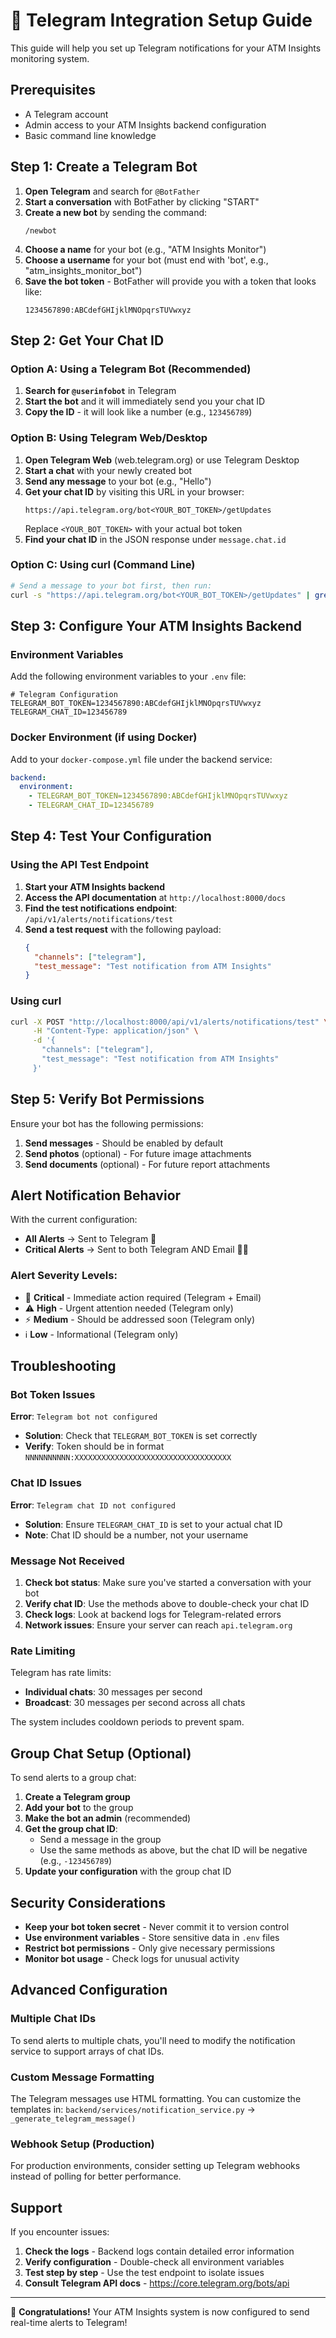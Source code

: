 # 🤖 Telegram Integration Setup Guide

This guide will help you set up Telegram notifications for your ATM Insights monitoring system.

## Prerequisites

- A Telegram account
- Admin access to your ATM Insights backend configuration
- Basic command line knowledge

## Step 1: Create a Telegram Bot

1. **Open Telegram** and search for `@BotFather`
2. **Start a conversation** with BotFather by clicking "START"
3. **Create a new bot** by sending the command:
   ```
   /newbot
   ```
4. **Choose a name** for your bot (e.g., "ATM Insights Monitor")
5. **Choose a username** for your bot (must end with 'bot', e.g., "atm_insights_monitor_bot")
6. **Save the bot token** - BotFather will provide you with a token that looks like:
   ```
   1234567890:ABCdefGHIjklMNOpqrsTUVwxyz
   ```

## Step 2: Get Your Chat ID

### Option A: Using a Telegram Bot (Recommended)

1. **Search for `@userinfobot`** in Telegram
2. **Start the bot** and it will immediately send you your chat ID
3. **Copy the ID** - it will look like a number (e.g., `123456789`)

### Option B: Using Telegram Web/Desktop

1. **Open Telegram Web** (web.telegram.org) or use Telegram Desktop
2. **Start a chat** with your newly created bot
3. **Send any message** to your bot (e.g., "Hello")
4. **Get your chat ID** by visiting this URL in your browser:
   ```
   https://api.telegram.org/bot<YOUR_BOT_TOKEN>/getUpdates
   ```
   Replace `<YOUR_BOT_TOKEN>` with your actual bot token
5. **Find your chat ID** in the JSON response under `message.chat.id`

### Option C: Using curl (Command Line)

```bash
# Send a message to your bot first, then run:
curl -s "https://api.telegram.org/bot<YOUR_BOT_TOKEN>/getUpdates" | grep -o '"chat":{"id":[0-9]*' | grep -o '[0-9]*'
```

## Step 3: Configure Your ATM Insights Backend

### Environment Variables

Add the following environment variables to your `.env` file:

```env
# Telegram Configuration
TELEGRAM_BOT_TOKEN=1234567890:ABCdefGHIjklMNOpqrsTUVwxyz
TELEGRAM_CHAT_ID=123456789
```

### Docker Environment (if using Docker)

Add to your `docker-compose.yml` file under the backend service:

```yaml
backend:
  environment:
    - TELEGRAM_BOT_TOKEN=1234567890:ABCdefGHIjklMNOpqrsTUVwxyz
    - TELEGRAM_CHAT_ID=123456789
```

## Step 4: Test Your Configuration

### Using the API Test Endpoint

1. **Start your ATM Insights backend**
2. **Access the API documentation** at `http://localhost:8000/docs`
3. **Find the test notifications endpoint**: `/api/v1/alerts/notifications/test`
4. **Send a test request** with the following payload:
   ```json
   {
     "channels": ["telegram"],
     "test_message": "Test notification from ATM Insights"
   }
   ```

### Using curl

```bash
curl -X POST "http://localhost:8000/api/v1/alerts/notifications/test" \
     -H "Content-Type: application/json" \
     -d '{
       "channels": ["telegram"],
       "test_message": "Test notification from ATM Insights"
     }'
```

## Step 5: Verify Bot Permissions

Ensure your bot has the following permissions:

1. **Send messages** - Should be enabled by default
2. **Send photos** (optional) - For future image attachments
3. **Send documents** (optional) - For future report attachments

## Alert Notification Behavior

With the current configuration:

- **All Alerts** → Sent to Telegram 📱
- **Critical Alerts** → Sent to both Telegram AND Email 📧📱

### Alert Severity Levels:

- 🚨 **Critical** - Immediate action required (Telegram + Email)
- ⚠️ **High** - Urgent attention needed (Telegram only)
- ⚡ **Medium** - Should be addressed soon (Telegram only)
- ℹ️ **Low** - Informational (Telegram only)

## Troubleshooting

### Bot Token Issues

**Error**: `Telegram bot not configured`

- **Solution**: Check that `TELEGRAM_BOT_TOKEN` is set correctly
- **Verify**: Token should be in format `NNNNNNNNNN:XXXXXXXXXXXXXXXXXXXXXXXXXXXXXXXXXXX`

### Chat ID Issues

**Error**: `Telegram chat ID not configured`

- **Solution**: Ensure `TELEGRAM_CHAT_ID` is set to your actual chat ID
- **Note**: Chat ID should be a number, not your username

### Message Not Received

1. **Check bot status**: Make sure you've started a conversation with your bot
2. **Verify chat ID**: Use the methods above to double-check your chat ID
3. **Check logs**: Look at backend logs for Telegram-related errors
4. **Network issues**: Ensure your server can reach `api.telegram.org`

### Rate Limiting

Telegram has rate limits:

- **Individual chats**: 30 messages per second
- **Broadcast**: 30 messages per second across all chats

The system includes cooldown periods to prevent spam.

## Group Chat Setup (Optional)

To send alerts to a group chat:

1. **Create a Telegram group**
2. **Add your bot** to the group
3. **Make the bot an admin** (recommended)
4. **Get the group chat ID**:
   - Send a message in the group
   - Use the same methods as above, but the chat ID will be negative (e.g., `-123456789`)
5. **Update your configuration** with the group chat ID

## Security Considerations

- **Keep your bot token secret** - Never commit it to version control
- **Use environment variables** - Store sensitive data in `.env` files
- **Restrict bot permissions** - Only give necessary permissions
- **Monitor bot usage** - Check logs for unusual activity

## Advanced Configuration

### Multiple Chat IDs

To send alerts to multiple chats, you'll need to modify the notification service to support arrays of chat IDs.

### Custom Message Formatting

The Telegram messages use HTML formatting. You can customize the templates in:
`backend/services/notification_service.py` → `_generate_telegram_message()`

### Webhook Setup (Production)

For production environments, consider setting up Telegram webhooks instead of polling for better performance.

## Support

If you encounter issues:

1. **Check the logs** - Backend logs contain detailed error information
2. **Verify configuration** - Double-check all environment variables
3. **Test step by step** - Use the test endpoint to isolate issues
4. **Consult Telegram API docs** - https://core.telegram.org/bots/api

---

🎉 **Congratulations!** Your ATM Insights system is now configured to send real-time alerts to Telegram!
